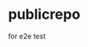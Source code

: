 # publicrepo
for e2e test






















































































































































































































































































































































































































































































